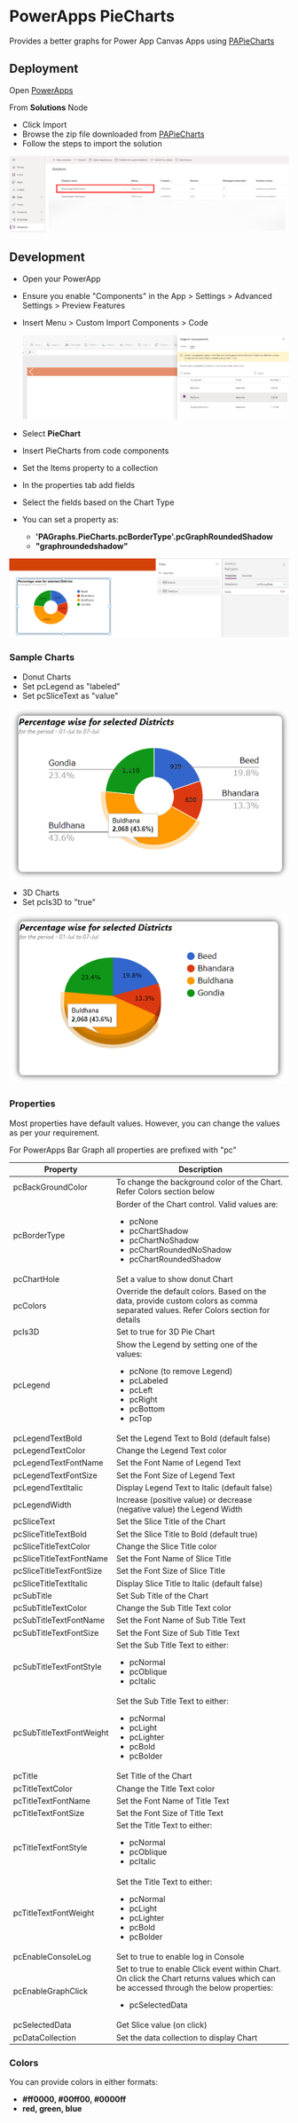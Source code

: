 # PowerApps PieCharts

Provides a better graphs for Power App Canvas Apps using [PAPieCharts](./Solution/PAPieCharts.zip)

## Deployment

Open [PowerApps](https://make.powerapps.com/)

From **Solutions** Node

-   Click Import
-   Browse the zip file downloaded from [PAPieCharts](./Solution/PAPieCharts.zip)
-   Follow the steps to import the solution

![Deployment](./images/pcSolutionsImport.png?raw=true)

## Development

-   Open your PowerApp
-   Ensure you enable "Components" in the App > Settings > Advanced Settings > Preview Features
-   Insert Menu > Custom Import Components > Code

    ![PieChart](./images/pcImportComponent.png?raw=true)

-   Select **PieChart**
-   Insert PieCharts from code components
-   Set the Items property to a collection
-   In the properties tab add fields
-   Select the fields based on the Chart Type
-   You can set a property as:
    -   **'PAGraphs.PieCharts.pcBorderType'.pcGraphRoundedShadow**
    -   **"graphroundedshadow"**

![Properties](./images/PieChartProperties.png?raw=true)

### Sample Charts

-   Donut Charts
-   Set pcLegend as "labeled"
-   Set pcSliceText as "value"

![Donut Charts](./images/pcDonutChart.png?raw=true)

-   3D Charts
-   Set pcIs3D to "true"

![3D Charts](./images/pc3DPieChart.png?raw=true)

### Properties

Most properties have default values. However, you can change the values as per your requirement.

For PowerApps Bar Graph all properties are prefixed with "pc"

| Property                 | Description                                                                                                                                                                      |
| ------------------------ | -------------------------------------------------------------------------------------------------------------------------------------------------------------------------------- |
| pcBackGroundColor        | To change the background color of the Chart. Refer Colors section below                                                                                                          |
| pcBorderType             | Border of the Chart control. Valid values are:<ul><li>pcNone</li><li>pcChartShadow</li><li>pcChartNoShadow</li><li>pcChartRoundedNoShadow</li><li>pcChartRoundedShadow</li></ul> |
| pcChartHole              | Set a value to show donut Chart                                                                                                                                                  |
| pcColors                 | Override the default colors. Based on the data, provide custom colors as comma separated values. Refer Colors section for details                                                |
| pcIs3D                   | Set to true for 3D Pie Chart                                                                                                                                                     |
| pcLegend                 | Show the Legend by setting one of the values: <ul><li>pcNone (to remove Legend) </li><li>pcLabeled</li><li>pcLeft</li><li>pcRight</li><li>pcBottom</li><li>pcTop</li></ul>       |
| pcLegendTextBold         | Set the Legend Text to Bold (default false)                                                                                                                                      |
| pcLegendTextColor        | Change the Legend Text color                                                                                                                                                     |
| pcLegendTextFontName     | Set the Font Name of Legend Text                                                                                                                                                 |
| pcLegendTextFontSize     | Set the Font Size of Legend Text                                                                                                                                                 |
| pcLegendTextItalic       | Display Legend Text to Italic (default false)                                                                                                                                    |
| pcLegendWidth            | Increase (positive value) or decrease (negative value) the Legend Width                                                                                                          |
| pcSliceText              | Set the Slice Title of the Chart                                                                                                                                                 |
| pcSliceTitleTextBold     | Set the Slice Title to Bold (default true)                                                                                                                                       |
| pcSliceTitleTextColor    | Change the Slice Title color                                                                                                                                                     |
| pcSliceTitleTextFontName | Set the Font Name of Slice Title                                                                                                                                                 |
| pcSliceTitleTextFontSize | Set the Font Size of Slice Title                                                                                                                                                 |
| pcSliceTitleTextItalic   | Display Slice Title to Italic (default false)                                                                                                                                    |
| pcSubTitle               | Set Sub Title of the Chart                                                                                                                                                       |
| pcSubTitleTextColor      | Change the Sub Title Text color                                                                                                                                                  |
| pcSubTitleTextFontName   | Set the Font Name of Sub Title Text                                                                                                                                              |
| pcSubTitleTextFontSize   | Set the Font Size of Sub Title Text                                                                                                                                              |
| pcSubTitleTextFontStyle  | Set the Sub Title Text to either: <ul><li>pcNormal</li><li>pcOblique</li><li>pcItalic</li></ul>                                                                                  |
| pcSubTitleTextFontWeight | Set the Sub Title Text to either: <ul><li>pcNormal</li><li>pcLight</li><li>pcLighter</li><li>pcBold</li><li>pcBolder</li></ul>                                                   |
| pcTitle                  | Set Title of the Chart                                                                                                                                                           |
| pcTitleTextColor         | Change the Title Text color                                                                                                                                                      |
| pcTitleTextFontName      | Set the Font Name of Title Text                                                                                                                                                  |
| pcTitleTextFontSize      | Set the Font Size of Title Text                                                                                                                                                  |
| pcTitleTextFontStyle     | Set the Title Text to either: <ul><li>pcNormal</li><li>pcOblique</li><li>pcItalic</li></ul>                                                                                      |
| pcTitleTextFontWeight    | Set the Title Text to either: <ul><li>pcNormal</li><li>pcLight</li><li>pcLighter</li><li>pcBold</li><li>pcBolder</li></ul>                                                       |
| pcEnableConsoleLog       | Set to true to enable log in Console                                                                                                                                             |
| pcEnableGraphClick       | Set to true to enable Click event within Chart. On click the Chart returns values which can be accessed through the below properties: <ul><li>pcSelectedData</li></ul>           |
| pcSelectedData           | Get Slice value (on click)                                                                                                                                                       |
| pcDataCollection         | Set the data collection to display Chart                                                                                                                                         |

### **Colors**

You can provide colors in either formats:<ul><li><b>#ff0000, #00ff00, #0000ff</b></li><li><b>red, green, blue</b></li></ul>
